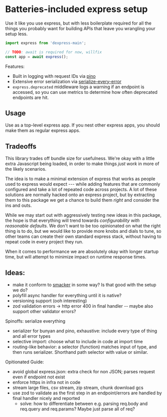 Batteries-included express setup
================================

Use it like you use express, but with less boilerplate required for all the things you probably want for building APIs that leave you wrangling your setup less.

```js
import express from 'dexpress-main';

// TODO: await is required for now, willfix
const app = await express();
```

Features:
- Built in logging with request IDs via [pino](https://npmjs.com/package/pino)
- Extensive error serialization via [serialize-every-error](https://npmjs.com/package/serialize-every-error)
- `express.deprecated` middleware logs a warning if an endpoint is accessed, so you can use metrics to
  determine how often deprecated endpoints are hit.

Usage
-----

Use as a top-level express app. If you nest other express apps, you should make them as regular express apps.

Tradeoffs
---------

This library trades off bundle size for usefulness. We're okay with a little extra Javascript being loaded, in order to make things *just work* in more of the likely scenarios.

The idea is to make a minimal extension of express that works as people used to express would expect --- while adding features that are commonly configured and take a lot of repeated code across projects. A lot of these solutions are normally hacked onto an express project, but by extracting them to this package we get a chance to build them *right* and consider the ins and outs.

While we may start out with aggressively testing new ideas in this package, the hope is that everything will trend towards *configurability with reasonable defaults*. We don't want to be too opinionated on what the right thing is to do, but we would like to provide more knobs and dials to tune, so other teams can create their own standard express stack, without having to repeat code in every project they run.

When it comes to performance we are absolutely okay with longer startup time, but will attempt to minimize impact on runtime response times.

Ideas:
-----

- make it conform to [smacker](https://npmjs.com/package/smacker) in some way? Is that good with the setup we do?
- polyfill async handler for everything until it is native?
- versioning support (ooh interesting)
- zod validation errors -> http error 400 in final handler -- maybe also support other validator errors?

Spinoffs:
serialize everything
- serializer for bunyan and pino, exhaustive: include every type of thing and all error types
- selective import: choose what to include in code at import time
- routing-like behavior: a selector (function) matches input of type, and then runs serializer. Shorthand path selector with value or similar.

Opitionated Guide:
- avoid global express.json: extra check for non JSON; parses request even if endpoint not exist
- enforce https in infra not in code
- stream large files, csv stream, zip stream, chunk download gcs
- use zod to validate as the first step in an endpoint/errors are handled by final handler nicely and reported
  - solve: how to differentiate between e.g. parsing req.body and req.query and req.params? Maybe just parse all of req?
